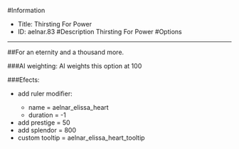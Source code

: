 #Information
 - Title: Thirsting For Power
 - ID: aelnar.83
#Description
Thirsting For Power
#Options

___
##For an eternity and a thousand more.

###AI weighting:
AI weights this option at 100


###Efects:<ul><li>add ruler modifier:</li><ul><li>name = aelnar_elissa_heart</li><li>duration = -1</li></ul><li>add prestige = 50</li><li>add splendor = 800</li><li>custom tooltip = aelnar_elissa_heart_tooltip</li></ul>

